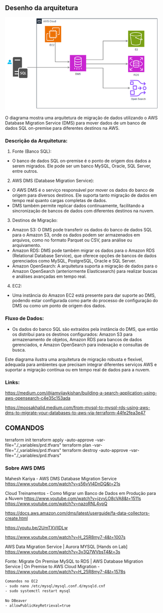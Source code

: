 ## Desenho da arquitetura

![alt text](image.png)


O diagrama mostra uma arquitetura de migração de dados utilizando o AWS Database Migration Service (DMS) para mover dados de um banco de dados SQL on-premise para diferentes destinos na AWS.

### Descrição da Arquitetura:
1. Fonte (Banco SQL):<br>
* O banco de dados SQL on-premise é o ponto de origem dos dados a serem migrados. Ele pode ser um banco MySQL, Oracle, SQL Server, entre outros.

2. AWS DMS (Database Migration Service):<br>
* O AWS DMS é o serviço responsável por mover os dados do banco de origem para diversos destinos. Ele suporta tanto migração de dados em tempo real quanto cargas completas de dados.
* DMS também permite replicar dados continuamente, facilitando a sincronização de bancos de dados com diferentes destinos na nuvem.

3. Destinos de Migração:

* Amazon S3: O DMS pode transferir os dados do banco de dados SQL para o Amazon S3, onde os dados podem ser armazenados em arquivos, como no formato Parquet ou CSV, para análise ou arquivamento.
* Amazon RDS: DMS pode também migrar os dados para o Amazon RDS (Relational Database Service), que oferece opções de bancos de dados gerenciados como MySQL, PostgreSQL, Oracle e SQL Server.
* Amazon OpenSearch: A arquitetura suporta a migração de dados para o Amazon OpenSearch (anteriormente Elasticsearch) para realizar buscas e análises avançadas em tempo real.

4. EC2:

* Uma instância do Amazon EC2 está presente para dar suporte ao DMS, podendo estar configurada como parte do processo de configuração do DMS ou como um ponto de origem dos dados.

### Fluxo de Dados:
* Os dados do banco SQL são extraídos pela instância do DMS, que então os distribui para os destinos configurados: Amazon S3 para armazenamento de objetos, Amazon RDS para bancos de dados gerenciados, e Amazon OpenSearch para indexação e consultas de busca.<br>

Este diagrama ilustra uma arquitetura de migração robusta e flexível, adequada para ambientes que precisam integrar diferentes serviços AWS e suportar a migração contínua ou em tempo real de dados para a nuvem.


### Links:


https://medium.com/@iamvijaykishan/building-a-search-application-using-aws-opensearch-c4e35c153ada

https://moosakhalid.medium.com/from-mysql-to-mysql-rds-using-aws-dms-to-migrate-your-databases-to-aws-via-terraform-44fe2fea3e47




## COMANDOS
terraform init
terraform apply -auto-approve -var-file="./_variables/prd.tfvars"
terraform plan -var-file="./_variables/prd.tfvars"
terraform destroy -auto-approve -var-file="./_variables/prd.tfvars"




### Sobre AWS DMS

Mahesh Kariya - AWS DMS Database Migration Service
https://www.youtube.com/watch?v=s56vVl4DnDQ&t=21s

Cloud Treinamentos - Como Migrar um Banco de Dados em Produção para a Nuvem
https://www.youtube.com/watch?v=jzvyLO8cVA8&t=1511s
https://www.youtube.com/watch?v=nazoRNL4vpQ

https://docs.aws.amazon.com/dms/latest/userguide/fa-data-collectors-create.html

https://youtu.be/2UmTXVIlDLw  

https://www.youtube.com/watch?v=H_25R8my7-4&t=1007s

AWS Data Migration Service | Aurora MYSQL [Hands on Lab]
https://www.youtube.com/watch?v=3v3Q7WVbsT4&t=3s

Fonte: Migrate On Premise MySQL to RDS | AWS Database Migration Service | On Premise to AWS Cloud Migration - https://www.youtube.com/watch?v=H_25R8my7-4&t=1578s

    Comandos no EC2
    - sudo nano /etc/mysql/mysql.conf.d/mysqld.cnf
    - sudo systemctl restart mysql

    No DBeaver 
    - allowPublicKeyRetrieval=true